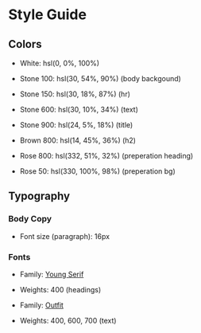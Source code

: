 # Style Guide
## Colors
- White: hsl(0, 0%, 100%)

- Stone 100: hsl(30, 54%, 90%) (body backgound)
- Stone 150: hsl(30, 18%, 87%) (hr)
- Stone 600: hsl(30, 10%, 34%) (text)
- Stone 900: hsl(24, 5%, 18%) (title)

- Brown 800: hsl(14, 45%, 36%) (h2)

- Rose 800: hsl(332, 51%, 32%) (preperation heading)
- Rose 50: hsl(330, 100%, 98%) (preperation bg)

## Typography
### Body Copy
- Font size (paragraph): 16px

### Fonts
- Family: [Young Serif](https://fonts.google.com/specimen/Young+Serif)
- Weights: 400 (headings)

- Family: [Outfit](https://fonts.google.com/specimen/Outfit)
- Weights: 400, 600, 700 (text)

